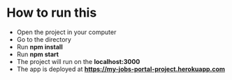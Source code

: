 # How to run this

* Open the project in your computer
* Go to the directory
* Run **npm install**
* Run **npm start**
* The project will run on the **localhost:3000**
* The app is deployed at **https://my-jobs-portal-project.herokuapp.com**
